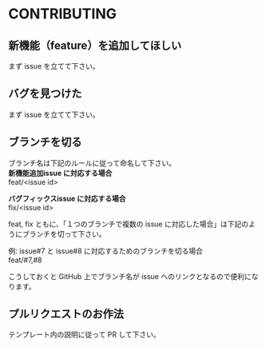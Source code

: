 # CONTRIBUTING

## 新機能（feature）を追加してほしい
まず issue を立てて下さい。

## バグを見つけた
まず issue を立てて下さい。

## ブランチを切る
ブランチ名は下記のルールに従って命名して下さい。  
**新機能追加issue に対応する場合**  
feat/\<issue id\>

**バグフィックスissue に対応する場合**  
fix/\<issue id\>

feat, fix ともに、「１つのブランチで複数の issue に対応した場合」は下記のようにブランチを切って下さい。

例: issue#7 と issue#8 に対応するためのブランチを切る場合  
feat/#7,#8

こうしておくと GitHub 上でブランチ名が issue へのリンクとなるので便利になります。

## プルリクエストのお作法
テンプレート内の説明に従って PR して下さい。
